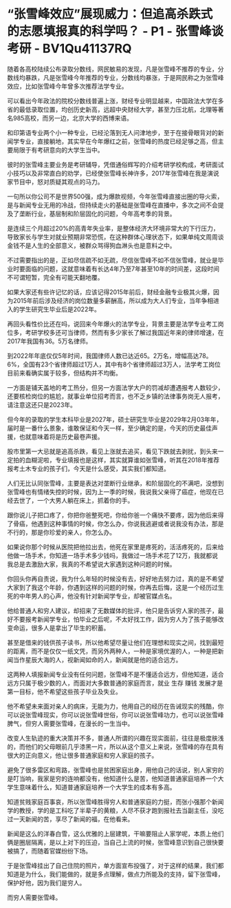 # “张雪峰效应”展现威力：但追高杀跌式的志愿填报真的科学吗？ - P1 - 张雪峰谈考研 - BV1Qu41137RQ

随着各高校陆续公布录取分数线，网民敏易的发现，凡是张雪峰不推荐的专业，分数线均暴跌，凡是张雪峰今年推荐的专业，分数线均暴涨，于是网民称之为张雪峰效应，比如张雪峰今年曾多次推荐法学专业。

可以看出今年政法的院校分数线普遍上涨，财经专业明显越来，中国政法大学在多省的最低录取位置，均创历史新高，远超中央财经大学，甚至力压北航，北理等著名985高校，而另一边，北京大学的西博来语。

和印第语专业两个小一种专业，已经沦落到无人问津地步，至于在接骨眼背对的新闻学专业，直接躺地，其实早在今年爆红之前，张雪峰的热度已经足够之高，但主要局限于有考研意向的大学生当中。

彼时的张雪峰主要业务是考研辅导，凭借通俗辉写的介绍考研学校构成，考研面试小技巧以及非常直白的劝学，已经使张雪峰长神许多，2017年张雪峰在我是演说家节目中，怒对质疑其观点的马力。

一句所以你公司不是世界500强，成为爆款视频，今年张雪峰直接出圈的导火索，是与新闻专业无用的冷战，但持续走火的基础是张雪峰在直播中，多次之间不会提及了垄断行业，基层制和阶层固化的问题，今年高考季的背景。

是连续三个月超过20%的高青年失业率，是整体经济大环境非常大的下行压力，导致家长与学生对就业预期非常恐慌，在这种群体心理状态下，如果单纯文周周谈金钱不是人生的全部意义，被群众骂得狗血淋头也是意料之中。

不过需要指出的是，正如尽信疏不如无疏，尽信张雪峰不如不信张雪峰，就业是毕业时要面临的问题，这就意味着有长达4年乃至7年甚至10年的时间差，这段时间不可谓短暂，完全有可能天翻地覆。

如果大家还有些许记忆的话，应该记得2015年前后，财经金融专业极其火爆，因为2015年前后涉及经济的岗位数量多薪酬高，所以成为大人们专业，当年争相进入的学生研究生毕业后是2022年。

再回头看性价比还在吗，说回来今年爆火的法学专业，背景主要是法学专业考工岗位多，考研学校多还可当律师，然而有多少家长了解过我国近年来的律师增速，在2017年我国有36。5万名律师。

到2022年年底仅仅5年时间，我国律师人数已达近65。2万名，增幅高达78。6%，全国有23个省律师超过1万人，其中有8个省律师超过3万人，法学考工岗位目前来看确实属于较多，但结构并不均衡。

一方面是铺天盖地的考工热分，但另一方面法学大户的罚减却遭遇报考人数较少，还要核检岗位的尴尬，就事业单位招考而言，也不乏乡镇的法律事务岗无人报考，请注意这还只是2023年。

但今年的录取的学生本科毕业是2027年，硕士研究生毕业是2029年2月03年年，届时是一番什么景象，谁敢保证和今天一样，至少确定的是，今天的历史最佳声援，也就意味着将是历史最卷声援。

股市里第一大忌就是追高杀跌，看见上涨就去追买，看见下跌就去剥扰，到头来一定拍的血糊泥啦，专业填报也是这样，其实就算谁如张雪峰，听其在2018年推荐报考土木专业的孩子们，今天是什么感受，其实我们都知道。

人们无比认同张雪峰，主要是表达对垄断行业继承，和阶层固化的不满吧，没想到张雪峰也有情绪失控的时候，因为上一季的时候，我说我父亲得了癌症，他现在已经去世了，一个大男人躺在床上，抓着你的手。

跟你说儿子把口疼了，你把你爸整死吧，你给你爸一个痛快不要疼，因为他后来得了骨癌，他遇到这种事情的时候，你怎么办，你说我逃避或者说我没有办法，那是不行的，那是你珍爱的亲人，你怎么办。

如果说你那个时候从医院把他拉出去，他死在家里是疼死的，活活疼死的，后来给他做一场手术，你知道一场手术多少钱吗，我做过一场手术花了12万，我就都说我总是去激励大家，我真的不希望说大家遇到这种问题的时候。

你回头你再自责说，我为什么年轻的时候没有去，好好地去努力过，真的是不希望大家到了我这个年龄，你遇到这样的问题的时候，你再去后悔，这是一个经历过生死的中年男人的心声，他没有针对新闻学专业，却被官媒点名。

他给普通人和穷人建议，却招来了无数媒体的批评，他只是告诉穷人家的孩子，最好不要报考新闻学专业，怕毕业之后呢，不太好找工作，因为穷人为了孩子能够改变命运，很多人是拿出了毕生的积蓄。

甚至是借来的钱供孩子读书，所以他希望尽量让他们在理想和现实之间，找到最短的距离，而不是仅仅一纸文凭，而另外两种人，一种是家境优渥的人，一种是把新闻当作星辰大海的人，视新闻如命的人，新闻就是他的适合远方。

这两种人填报新闻专业没有任何问题，张雪峰不是不懂适合远方，但他知道，适合远方只属于极少数的人，而面对大多数普通的家庭而言，就业 生存 赚钱 发展才是第一目标，他不希望这些孩子毕业及失业。

他不希望未来面对亲人的病床，无能为力，他用自己的经历在告诫现实的残酷，你可以说张雪峰现实，你可以说张雪峰世俗，你可以说张雪峰功力，也可以说张雪峰脾气，但穷人需要张雪峰，在漫长的一生当中。

改变人生轨迹的重大决策并不多，普通人所谓的兴趣在现实面前，往往是极度肤浅的，而他们的父母眼前几乎漆黑一片，所以从这个意义上来说，张雪峰的存在具有很大的正向意义，他让很多普通家庭和穷人家庭的孩子。

避免了很多雷区和弯路，张雪峰也是贫困家庭出身，用他自己的话说，别人家穷的是叮当响，我家是穷的连响都没有，他知道什么是苦，他知道普通家庭培养一个大学生意味着什么，知道普通家庭培养一个大学生的成本有多高。

知道贫贱家庭百事哀，所以张雪峰胜得穷人和普通家庭的力挺，而张小强那个新闻学的教授，学的是工科吃了半辈子的黄粮，人尽不获才跑到报社去当副主任，没吃过一天新闻的苦，享尽了新闻的福，在他看来。

新闻是这么的洋春白雪，这么优雅的上层建筑，干嘛要阻止人家学呢，本质上他们俩是圈层隔离，是以上对下的压迫，当自己上流的时候，张雪峰意识到自己很快要被搞了，而随着官媒纷纷下场。

于是张雪峰挂出了自己住院的照片，单方面宣布投强了，对于这样的结果，我们都知道是为什么，我们能做的，就是多点理解，做点力所能及的支持，留下张雪峰，保护好他，因为我们是穷人。

而穷人需要张雪峰。